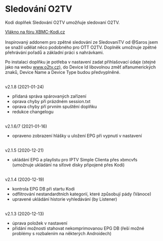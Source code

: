 <h1>Sledování O2TV</h1>
<p>
Kodi doplňek Sledování O2TV umožňuje sledovaní O2TV.
<p>
<a href="https://www.xbmc-kodi.cz/prispevek-zpetne-sledovani-o2tv-ott">Vlákno na fóru XBMC-Kodi.cz</a><br><br>
Inspirovaný addonem pro zpětné sledování ze SledovaniTV od @Saros  jsem se snažil udělat něco podobného pro OTT O2TV. Doplněk umožnuje zpětné přehrávání pořadů a základní práci s nahrávkami.

Po instalaci doplňku je potřeba v nastavení zadat přihlašovací údaje (stejné jako na webu www.o2tv.cz), do Device Id libovolnou změť alfanumerických znaků, Device Name a Device Type budou předvyplněné.<br><br>

v2.1.8 (2021-01-24)<br>
- přidaná správa spárovaných zařízení<br>
- oprava chyby při prázdném session.txt<br>
- oprava chyby pří prvním spuštění doplňku<br>
- redukce changelogu<br><br>

v2.1.6/7 (2021-01-16)<br>
- opraveno zobrazení hlášky u uložení EPG při vypnutí v nastavení<br><br>

v2.1.5 (2020-12-21)<br>
- ukládání EPG a playlistu pro IPTV Simple Clienta přes xbmcvfs (umožnuje ukládání na síťové disky připojené přes Kodi)<br><br>

v2.1.4 (2020-12-19)<br>
- kontrola EPG DB při startu Kodi<br>
- odflitrování nestandardtních kategorií, které způsobují pády (Vánoce)<br>
- upravené ukládání historie vyhledávání (by Listener)<br><br>

v2.1.3 (2020-12-13)<br>
- úprava položek v nastavení<br>
- přidání možnosti stahovat nekomprimovanou EPG DB (řeší možné problémy s rozbalením na některých Androidech)<br><br>
</p>

